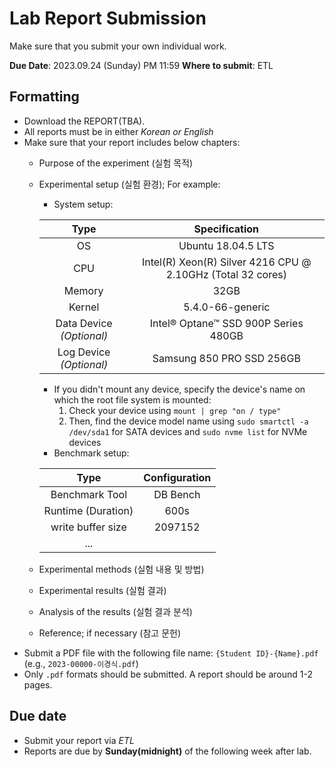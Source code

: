 # Lab Report Submission

Make sure that you submit your own individual work. 

**Due Date**: 2023.09.24 (Sunday) PM 11:59
**Where to submit**: ETL

## Formatting

- Download the REPORT(TBA).
- All reports must be in either *Korean or English*
- Make sure that your report includes below chapters:
    - Purpose of the experiment (실험 목적)
    - Experimental setup (실험 환경); For example:
        - System setup:
        
        | Type | Specification |
        |:-----------:|:----------------------------------------------------------:|
        | OS          | Ubuntu 18.04.5 LTS                                         |
        | CPU         | Intel(R) Xeon(R) Silver 4216 CPU @ 2.10GHz (Total 32 cores)|
        | Memory      | 32GB                                                       |
        | Kernel      | 5.4.0-66-generic                                           |
        | Data Device *(Optional)* | Intel® Optane™ SSD 900P Series 480GB          |
        | Log Device *(Optional)* | Samsung 850 PRO SSD 256GB                     |
        
        - If you didn't mount any device, specify the device's name on which the root file system is mounted:
            1. Check your device using `mount | grep "on / type"`
            2. Then, find the device model name using `sudo smartctl -a /dev/sda1` for SATA devices and `sudo nvme list` for NVMe devices
        - Benchmark setup:
      
        | Type | Configuration |
        |:----------------:|:----------------------:|
        | Benchmark Tool   | DB Bench             |
        | Runtime (Duration)          | 600s                  |
        | write buffer size | 2097152 |
        | ... | |

        
    - Experimental methods (실험 내용 및 방법)
    - Experimental results (실험 결과)
    - Analysis of the results (실험 결과 분석)
    - Reference; if necessary (참고 문헌)
- Submit a PDF file with the following file name: `{Student ID}-{Name}.pdf` (e.g., `2023-00000-이경식.pdf`)
- Only `.pdf` formats should be submitted.  A report should be around 1-2 pages.
  

## Due date
- Submit your report via *ETL*
- Reports are due by **Sunday(midnight)** of the following week after lab.
